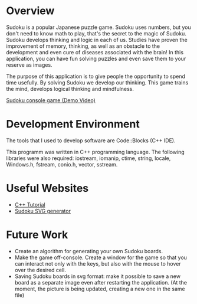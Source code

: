 # Overview

Sudoku is a popular Japanese puzzle game. Sudoku uses numbers, but you don't need to know math to play, that's the secret to the magic of Sudoku. Sudoku develops thinking and logic in each of us. Studies have proven the improvement of memory, thinking, as well as an obstacle to the development and even cure of diseases associated with the brain! In this application, you can have fun solving puzzles and even save them to your reserve as images.

The purpose of this application is to give people the opportunity to spend time usefully. By solving Sudoku we develop our thinking. This game trains the mind, develops logical thinking and mindfulness.

[Sudoku console game (Demo Video)](https://youtu.be/9gV9DTrUisU)

# Development Environment

The tools that I used to develop software are Code::Blocks (C++ IDE).

This programm was written in C++ programming language. The following libraries were also required: iostream, iomanip, ctime, string, locale, Windows.h, fstream, conio.h, vector, sstream.

# Useful Websites

* [C++ Tutorial](https://www.w3schools.com/CPP/default.asp)
* [Sudoku SVG generator](https://github.com/vaithak/Sudoku-Generator)

# Future Work

* Create an algorithm for generating your own Sudoku boards.
* Make the game off-console. Create a window for the game so that you can interact not only with the keys, but also with the mouse to hover over the desired cell.
* Saving Sudoku boards in svg format: make it possible to save a new board as a separate image even after restarting the application. (At the moment, the picture is being updated, creating a new one in the same file)